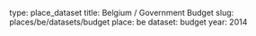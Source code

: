 type: place_dataset
title: Belgium / Government Budget
slug: places/be/datasets/budget
place: be
dataset: budget
year: 2014
